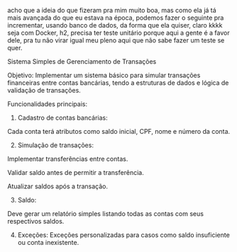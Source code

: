 acho que a ideia do que fizeram pra mim muito boa, mas como ela já tá mais avançada do que eu estava na época, 
podemos fazer o seguinte pra incrementar, usando banco de dados, da forma que ela quiser, claro kkkk seja com Docker, h2, 
precisa ter teste unitário porque aqui a gente é a favor dele, pra tu não virar igual meu pleno aqui que não sabe fazer um teste se quer.

Sistema Simples de Gerenciamento de Transações

Objetivo: Implementar um sistema básico para simular transações financeiras entre contas bancárias, 
tendo a estruturas de dados e lógica de validação de transações.

Funcionalidades principais:

1. Cadastro de contas bancárias:

Cada conta terá atributos como saldo inicial, CPF, nome e número da conta.


2. Simulação de transações:

Implementar transferências entre contas.

Validar saldo antes de permitir a transferência.

Atualizar saldos após a transação.


3. Saldo:

Deve gerar um relatório simples listando todas as contas com seus respectivos saldos.


4. Exceções:
    Exceções personalizadas para casos como saldo insuficiente ou conta inexistente.